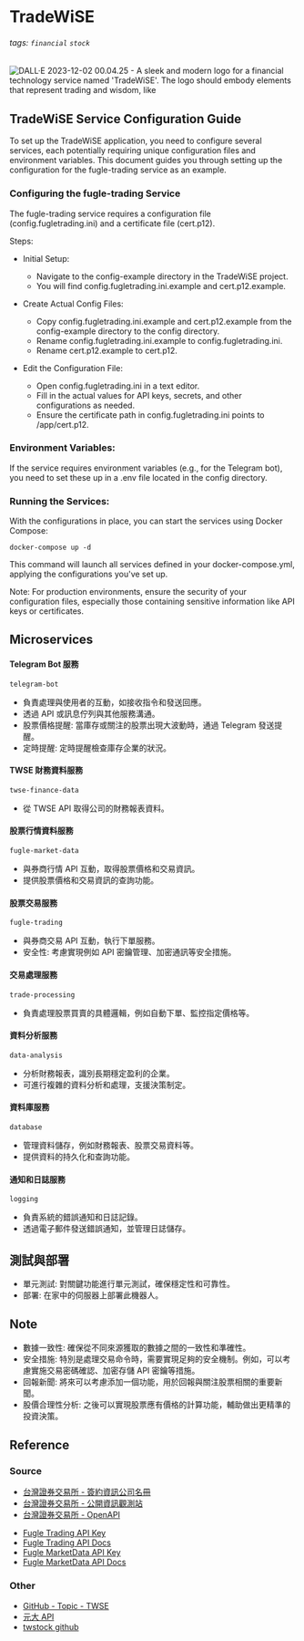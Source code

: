 # TradeWiSE
###### tags: `financial` `stock`
![DALL·E 2023-12-02 00.04.25 - A sleek and modern logo for a financial technology service named 'TradeWiSE'. The logo should embody elements that represent trading and wisdom, like ](https://hackmd.io/_uploads/HJiQNtvH6.png)

## TradeWiSE Service Configuration Guide

To set up the TradeWiSE application, you need to configure several services, each potentially requiring unique configuration files and environment variables. This document guides you through setting up the configuration for the fugle-trading service as an example.

### Configuring the fugle-trading Service
The fugle-trading service requires a configuration file (config.fugletrading.ini) and a certificate file (cert.p12).

Steps:
* Initial Setup:
    * Navigate to the config-example directory in the TradeWiSE project.
    * You will find config.fugletrading.ini.example and cert.p12.example.

* Create Actual Config Files:
    * Copy config.fugletrading.ini.example and cert.p12.example from the config-example directory to the config directory.
    * Rename config.fugletrading.ini.example to config.fugletrading.ini.
    * Rename cert.p12.example to cert.p12.
    
* Edit the Configuration File:
    * Open config.fugletrading.ini in a text editor.
    * Fill in the actual values for API keys, secrets, and other configurations as needed.
    * Ensure the certificate path in config.fugletrading.ini points to /app/cert.p12.

### Environment Variables:
If the service requires environment variables (e.g., for the Telegram bot), you need to set these up in a .env file located in the config directory.

### Running the Services:
With the configurations in place, you can start the services using Docker Compose:

```
docker-compose up -d
```

This command will launch all services defined in your docker-compose.yml, applying the configurations you've set up.

Note: For production environments, ensure the security of your configuration files, especially those containing sensitive information like API keys or certificates.

## Microservices
#### Telegram Bot 服務
`telegram-bot`
* 負責處理與使用者的互動，如接收指令和發送回應。
* 透過 API 或訊息佇列與其他服務溝通。
* 股票價格提醒: 當庫存或關注的股票出現大波動時，通過 Telegram 發送提醒。
* 定時提醒: 定時提醒檢查庫存企業的狀況。

#### TWSE 財務資料服務
`twse-finance-data`
* 從 TWSE API 取得公司的財務報表資料。

#### 股票行情資料服務
`fugle-market-data`
* 與券商行情 API 互動，取得股票價格和交易資訊。
* 提供股票價格和交易資訊的查詢功能。

#### 股票交易服務
`fugle-trading`
* 與券商交易 API 互動，執行下單服務。
* 安全性: 考慮實現例如 API 密鑰管理、加密通訊等安全措施。

#### 交易處理服務
`trade-processing`
* 負責處理股票買賣的具體邏輯，例如自動下單、監控指定價格等。

#### 資料分析服務
`data-analysis`
* 分析財務報表，識別長期穩定盈利的企業。
* 可進行複雜的資料分析和處理，支援決策制定。

#### 資料庫服務
`database`
* 管理資料儲存，例如財務報表、股票交易資料等。
* 提供資料的持久化和查詢功能。

#### 通知和日誌服務
`logging`
* 負責系統的錯誤通知和日誌記錄。
* 透過電子郵件發送錯誤通知，並管理日誌儲存。

## 測試與部署
- 單元測試: 對關鍵功能進行單元測試，確保穩定性和可靠性。
- 部署: 在家中的伺服器上部署此機器人。

## Note
- 數據一致性: 確保從不同來源獲取的數據之間的一致性和準確性。
- 安全措施: 特別是處理交易命令時，需要實現足夠的安全機制。例如，可以考慮實施交易密碼確認、加密存儲 API 密鑰等措施。
- 回報新聞: 將來可以考慮添加一個功能，用於回報與關注股票相關的重要新聞。
- 股價合理性分析: 之後可以實現股票應有價格的計算功能，輔助做出更精準的投資決策。

## Reference
### Source
* [台灣證券交易所 - 簽約資訊公司名冊](https://www.twse.com.tw/zh/products/information/list.html)
* [台灣證券交易所 - 公開資訊觀測站](https://mops.twse.com.tw/mops/web/index)
* [台灣證券交易所 - OpenAPI](https://openapi.twse.com.tw/)


- [Fugle Trading API Key](https://fugletradingapi.esunsec.com.tw/keys/apikey/APIKeyManagement)
- [Fugle Trading API Docs](https://developer.fugle.tw/docs/trading/intro/)
- [Fugle MarketData API Key](https://developer.fugle.tw/docs/key/)
- [Fugle MarketData API Docs](https://developer.fugle.tw/docs/data/intro)

### Other
* [GitHub - Topic - TWSE](https://github.com/topics/twse)
* [元大 API](http://easywin.yuantafutures.com.tw/api/download.html)
* [twstock github](https://github.com/mlouielu/twstock)


